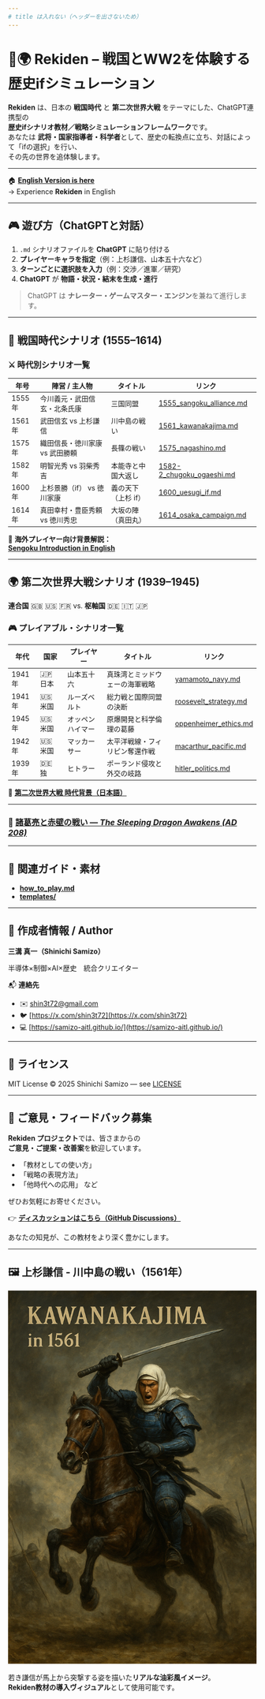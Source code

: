 ```yaml
---
# title は入れない（ヘッダーを出さないため）
---
```


<style>
html,body{height:100%; margin:0;}
body{
  background-image:url('{{ site.baseurl }}/assets/images/washi.PNG');
  background-size:cover;
  background-position:center;
  background-attachment:fixed;
}

/* Minima のヘッダー・タイトル類を完全に消す */
.site-header, .site-footer, .site-title, .page-title, header {
  display: none !important;
}
.page-content, .wrapper, .page, .post, .post-list,
.site-nav, .site-nav .page-link {
  background: transparent !important;
  box-shadow: none !important;
  border: none !important;
}

/* コンテンツ領域（必要なら白地に戻したい時は background を調整）*/
.main{
  max-width:980px; margin:2rem auto; padding:0;
  background: transparent;
}
</style>

<div class="main" markdown="1">

# 🏯🌍 **Rekiden – 戦国とWW2を体験する歴史ifシミュレーション**

**Rekiden** は、日本の **戦国時代** と **第二次世界大戦** をテーマにした、ChatGPT連携型の  
**歴史ifシナリオ教材／戦略シミュレーションフレームワーク**です。  
あなたは **武将・国家指導者・科学者**として、歴史の転換点に立ち、対話によって「ifの選択」を行い、  
その先の世界を追体験します。

---

🏠 [**English Version is here**](./README_en.md)  
→ Experience **Rekiden** in English

---

## 🎮 **遊び方（ChatGPTと対話）**

1. `.md` シナリオファイルを **ChatGPT** に貼り付ける  
2. **プレイヤーキャラを指定**（例：上杉謙信、山本五十六など）  
3. **ターンごとに選択肢を入力**（例：交渉／進軍／研究）  
4. **ChatGPT** が **物語・状況・結末を生成・進行**

> ChatGPT は **ナレーター・ゲームマスター・エンジン**を兼ねて進行します。

---

## 🏯 **戦国時代シナリオ (1555–1614)**

### ⚔️ **時代別シナリオ一覧**

| 年号 | 陣営 / 主人物 | タイトル | リンク |
|---|---|---|---|
| 1555年 | 今川義元・武田信玄・北条氏康 | 三国同盟 | [1555_sangoku_alliance.md](./sengoku/periods/1555_sangoku_alliance.md) |
| 1561年 | 武田信玄 vs 上杉謙信 | 川中島の戦い | [1561_kawanakajima.md](./sengoku/periods/1561_kawanakajima.md) |
| 1575年 | 織田信長・徳川家康 vs 武田勝頼 | 長篠の戦い | [1575_nagashino.md](./sengoku/periods/1575_nagashino.md) |
| 1582年 | 明智光秀 vs 羽柴秀吉 | 本能寺と中国大返し | [1582-2_chugoku_ogaeshi.md](./sengoku/periods/1582-2_chugoku_ogaeshi.md) |
| 1600年 | 上杉景勝（if） vs 徳川家康 | 義の天下（上杉 if） | [1600_uesugi_if.md](./sengoku/periods/1600_uesugi_if.md) |
| 1614年 | 真田幸村・豊臣秀頼 vs 徳川秀忠 | 大坂の陣（真田丸） | [1614_osaka_campaign.md](./sengoku/periods/1614_osaka_campaign.md) |

📘 **海外プレイヤー向け背景解説：**  
[**Sengoku Introduction in English**](./docs/sengoku_intro_en.md)

---

## 🌍 **第二次世界大戦シナリオ (1939–1945)**  
**連合国** 🇬🇧 🇺🇸 🇫🇷 vs. **枢軸国** 🇩🇪 🇮🇹 🇯🇵

### 🎮 **プレイアブル・シナリオ一覧**

| 年代 | 国家 | プレイヤー | タイトル | リンク |
|---|---|---|---|---|
| 1941年 | 🇯🇵 日本 | 山本五十六 | 真珠湾とミッドウェーの海軍戦略 | [yamamoto_navy.md](./ww2/japan/yamamoto_navy.md) |
| 1941年 | 🇺🇸 米国 | ルーズベルト | 総力戦と国際同盟の決断 | [roosevelt_strategy.md](./ww2/usa/roosevelt_strategy.md) |
| 1945年 | 🇺🇸 米国 | オッペンハイマー | 原爆開発と科学倫理の葛藤 | [oppenheimer_ethics.md](./ww2/usa/oppenheimer_ethics.md) |
| 1942年 | 🇺🇸 米国 | マッカーサー | 太平洋戦線・フィリピン奪還作戦 | [macarthur_pacific.md](./ww2/usa/macarthur_pacific.md) |
| 1939年 | 🇩🇪 独 | ヒトラー | ポーランド侵攻と外交の岐路 | [hitler_politics.md](./ww2/germany/hitler_politics.md) |

📖 [**第二次世界大戦 時代背景（日本語）**](./ww2/ww2_overview.md)

---

### 🐉 [**諸葛亮と赤壁の戦い** — *The Sleeping Dragon Awakens (AD 208)*](./three_kingdoms/red_cliffs_en.md)

---

## 📘 **関連ガイド・素材**
- [**how_to_play.md**](./docs/how_to_play.md)  
- [**templates/**](./templates/)

---

## 👤 **作成者情報 / Author**

**三溝 真一（Shinichi Samizo）**  

半導体×制御×AI×歴史　統合クリエイター

📬 **連絡先**  
- ✉️ [shin3t72@gmail.com](mailto:shin3t72@gmail.com)  
- 🐦 [https://x.com/shin3t72](https://x.com/shin3t72)  
- 💻 [https://samizo-aitl.github.io/](https://samizo-aitl.github.io/)

---

## 📜 **ライセンス**
MIT License © 2025 Shinichi Samizo — see [LICENSE](./LICENSE)

---

## 💬 **ご意見・フィードバック募集**

**Rekiden プロジェクト**では、皆さまからの  
**ご意見・ご提案・改善案**を歓迎しています。

- 「教材としての使い方」  
- 「戦略の表現方法」  
- 「他時代への応用」 など

ぜひお気軽にお寄せください。

👉 [**ディスカッションはこちら（GitHub Discussions）**](https://github.com/Samizo-AITL/Rekiden/discussions)

あなたの知見が、この教材をより深く豊かにします。

---

## 🖼️ **上杉謙信 - 川中島の戦い（1561年）**

![上杉謙信 川中島の戦い](../Uesugi_Kenshin_Kawanakajima_1561.png)

若き謙信が馬上から突撃する姿を描いた**リアルな油彩風イメージ**。  
**Rekiden教材の導入ヴィジュアル**として使用可能です。

</div>
